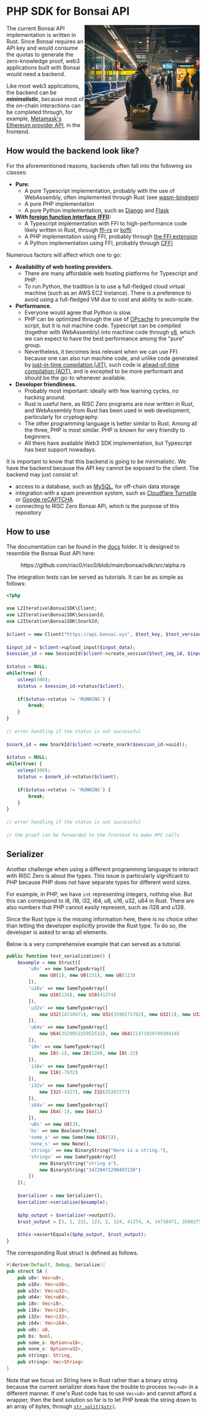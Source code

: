 # PHP SDK for Bonsai API

<img src="title.png" align="right" alt="a guy sitting on the subway station waiting for the train to arrive" width="300"/>

The current Bonsai API implementation is written in Rust. Since Bonsai requires an API key and would consume the quotas
to generate the zero-knowledge proof, web3 applications built with Bonsai would need a backend.

Like most web3 applications, the backend can be **_minimalistic_**, because most of the on-chain interactions can be completed 
through, for example, [Metamask's Ethereum provider API](https://docs.metamask.io/wallet/reference/provider-api/), in the frontend.

## How would the backend look like?

For the aforementioned reasons, backends often fall into the following six classes:
- **Pure:**
  * A pure Typescript implementation, probably with the use of WebAssembly, often implemented through Rust (see [wasm-bindgen](https://github.com/rustwasm/wasm-bindgen)) 
  * A pure PHP implementation  
  * A pure Python implementation, such as [Django](https://www.djangoproject.com/) and [Flask](https://github.com/pallets/flask)
- **With  [foreign function interface (FFI)](https://en.wikipedia.org/wiki/Foreign_function_interface):**
  * A Typescript implementation with FFI to high-performance code likely written in Rust, through [ffi-rs](https://github.com/zhangyuang/node-ffi-rs) or [koffi](https://github.com/Koromix/koffi)
  * A PHP implementation using FFI, probably through [the FFI extension](https://www.php.net/manual/en/book.ffi.php)
  * A Python implementation using FFI, probably through [CFFI](https://cffi.readthedocs.io/en/latest/)

Numerous factors will affect which one to go:
- **Availability of web hosting providers.**
  * There are many affordable web hosting platforms for Typescript and PHP. 
  * To run Python, the tradition is to use a full-fledged cloud virtual machine (such as an AWS EC2 instance). There is a preference to 
  avoid using a full-fledged VM due to cost and ability to auto-scale.
- **Performance.** 
  * Everyone would agree that Python is slow. 
  * PHP can be optimized through the use of [OPcache](https://www.php.net/manual/en/book.opcache.php) 
to precompile the script, but it is not machine code. Typescript can be compiled (together with WebAssembly) 
into machine code through [v8](https://v8.dev/), which we can expect to have the best performance among the "pure" group. 
  * Nevertheless, it becomes less relevant when we can use FFI because one can also run machine code, and unlike code 
generated by [just-in-time compilation (JIT)](https://en.wikipedia.org/wiki/Just-in-time_compilation), such code is 
[ahead-of-time compilation (AOT)](https://en.wikipedia.org/wiki/Ahead-of-time_compilation), and is excepted to be more 
performant and should be the go-to whenever available.
- **Developer friendliness.** 
  * Probably most important: ideally with few learning cycles, no hacking around.
  * Rust is useful here, as RISC Zero programs are now written in Rust, and WebAssembly from Rust has been 
used in web development, particularly for cryptography.
  * The other programming language is better similar to Rust. Among all the three, PHP is most similar. PHP is known for very friendly to beginners.
  * All there have available Web3 SDK implementation, but Typescript has best support nowadays. 

It is important to know that this backend is going to be minimalistic. We have the backend because the API key cannot be 
exposed to the client. The backend may just consist of:
- access to a database, such as [MySQL](https://www.mysql.com/), for off-chain data storage
- integration with a spam prevention system, such as [Cloudflare Turnstile](https://www.cloudflare.com/products/turnstile/) or [Google reCAPTCHA](https://www.google.com/recaptcha/about/)
- connecting to RISC Zero Bonsai API, which is the purpose of this repository

## How to use

The documentation can be found in the [docs](docs) folder. It is designed to resemble the Bonsai Rust API here:

<p align="center">
https://github.com/risc0/risc0/blob/main/bonsai/sdk/src/alpha.rs
</p>

The integration tests can be served as tutorials. It can be as simple as follows:
```php
<?php

use L2Iterative\BonsaiSDK\Client;
use L2Iterative\BonsaiSDK\SessionId;
use L2Iterative\BonsaiSDK\SnarkId;

$client = new Client("https://api.bonsai.xyz", $test_key, $test_version);

$input_id = $client->upload_input($input_data);
$session_id = new SessionId($client->create_session($test_img_id, $input_id, []));

$status = NULL;
while(true) {
    usleep(300);
    $status = $session_id->status($client);
    
    if($status->status != 'RUNNING') {
        break;
    }
}

// error handling if the status is not successful

$snark_id = new SnarkId($client->create_snark($session_id->uuid));

$status = NULL;
while(true) {
    usleep(300);
    $status = $snark_id->status($client);
    
    if($status->status != 'RUNNING') {
        break;
    }
}

// error handling if the status is not successful

// the proof can be forwarded to the frontend to make RPC calls

```

## Serializer

Another challenge when using a different programming language to interact with RISC Zero is about the types. 
This issue is particularly significant to PHP because PHP does not have separate types for different word sizes.

For example, in PHP, we have `int` representing integers, nothing else. But this can correspond to i8, i16, i32, i64, 
u8, u16, u32, u64 in Rust. There are also numbers that PHP cannot easily represent, such as i128 and u128. 

Since the Rust type is the missing information here, there is no choice other than letting the developer explicitly 
provide the Rust type. To do so, the developer is asked to wrap all elements.

Below is a very comprehensive example that can served as a tutorial. 

```php
public function test_serialization() {
    $example = new Struct([
        'u8v' => new SameTypeArray([
            new U8(1), new U8(231), new U8(123)
        ]),
        'u16v' => new SameTypeArray([
            new U16(124), new U16(41374)
        ]),
        'u32v' => new SameTypeArray([
            new U32(14710471), new U32(3590275702), new U32(1), new U32(2)
        ]),
        'u64v' => new SameTypeArray([
            new U64(352905235952532), new U64(2147102974910410)
        ]),
        'i8v' => new SameTypeArray([
            new I8(-1), new I8(120), new I8(-22)
        ]),
        'i16v' => new SameTypeArray([
            new I16(-7932)
        ]),
        'i32v' => new SameTypeArray([
            new I32(-4327), new I32(35207277)
        ]),
        'i64v' => new SameTypeArray([
            new I64(-1), new I64(1)
        ]),
        'u8s' => new U8(3),
        'bs' => new Boolean(true),
        'some_s' => new Some(new U16(5)),
        'none_s' => new None(),
        'strings' => new BinaryString("Here is a string."),
        'stringv' => new SameTypeArray([
            new BinaryString("string a"),
            new BinaryString("34720471290497230")
        ])
    ]);

    $serializer = new Serializer();
    $serializer->serialize($example);

    $php_output = $serializer->output();
    $rust_output = [3, 1, 231, 123, 2, 124, 41374, 4, 14710471, 3590275702, 1, 2, 2, 658142100, 82167, 1578999754, 499911, 3, 4294967295, 120, 4294967274, 1, 4294959364, 2, 4294962969, 35207277, 2, 4294967295, 4294967295, 1, 0, 3, 1, 1, 5, 0, 17, 1701995848, 544434464, 1953701985, 1735289202, 46, 2, 8, 1769108595, 1629513582, 17, 842478643, 825701424, 875575602, 858928953, 48];

    $this->assertEquals($php_output, $rust_output);
}
```

The corresponding Rust struct is defined as follows.
```rust
#[derive(Default, Debug, Serialize)]
pub struct SA {
    pub u8v: Vec<u8>,
    pub u16v: Vec<u16>,
    pub u32v: Vec<u32>,
    pub u64v: Vec<u64>,
    pub i8v: Vec<i8>,
    pub i16v: Vec<i16>,
    pub i32v: Vec<i32>,
    pub i64v: Vec<i64>,
    pub u8s: u8,
    pub bs: bool,
    pub some_s: Option<u16>,
    pub none_s: Option<u32>,
    pub strings: String,
    pub stringv: Vec<String>
}
```

Note that we focus on String here in Rust rather than a binary string because the current serializer does have the trouble 
to process `Vec<u8>` in a different manner. If one's Rust code has to use `Vec<u8>` and cannot afford a wrapper, then 
the best solution so far is to let PHP break the string down to an array of bytes, through [`str_split($str)`](https://www.php.net/manual/en/function.str-split.php).
